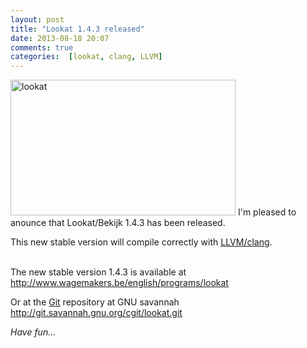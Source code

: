 ```yaml
---
layout: post
title: "Lookat 1.4.3 released"
date: 2013-08-18 20:07
comments: true
categories:  [lookat, clang, LLVM]
---
```


<img src="{{ '/images/lookat_143.png'  | absolute_url }}" class="right" width="360" height="217" alt="lookat" />
I'm pleased to anounce that Lookat/Bekijk 1.4.3 has been released.


This new stable version will compile correctly with <a href="http://clang.llvm.org/">LLVM/clang</a>.<br /><br />
<p>
The new stable version 1.4.3 is available at <a href="http://www.wagemakers.be/english/programs/lookat">http://www.wagemakers.be/english/programs/lookat</a> 

Or at the <a href="http://git-scm.com/">Git</a> repository at GNU savannah <a href="http://git.savannah.gnu.org/cgit/lookat.git">http://git.savannah.gnu.org/cgit/lookat.git</a>
</p>
<p style="font-style: italic;">
Have fun...
</p>
